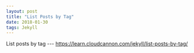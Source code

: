 ```yaml
---
layout: post
title: "List Posts by Tag"
date: 2018-01-30
tags: Jekyll
---
```


List posts by tag --- <https://learn.cloudcannon.com/jekyll/list-posts-by-tag/>
